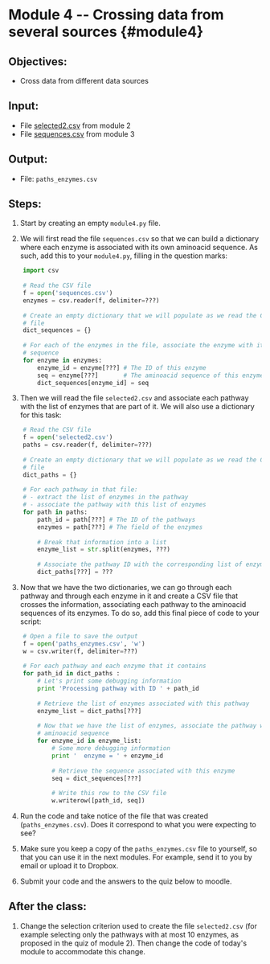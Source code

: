 # Module 4 -- Crossing data from several sources {#module4}

## Objectives:
- Cross data from different data sources

## Input:
- File [selected2.csv](files/selected2.csv) from module 2
- File [sequences.csv](files/sequences.csv) from module 3

## Output:
- File: `paths_enzymes.csv`

## Steps:
1. Start by creating an empty `module4.py` file.

2. We will first read the file `sequences.csv` so that we can build a dictionary where each enzyme is associated with its own aminoacid sequence.
As such, add this to your `module4.py`, filling in the question marks:
```python
    import csv
    
    # Read the CSV file
    f = open('sequences.csv')
    enzymes = csv.reader(f, delimiter=???)
    
    # Create an empty dictionary that we will populate as we read the CSV
    # file
    dict_sequences = {}
    
    # For each of the enzymes in the file, associate the enzyme with its
    # sequence
    for enzyme in enzymes:
        enzyme_id = enzyme[???] # The ID of this enzyme
        seq = enzyme[???]       # The aminoacid sequence of this enzyme
        dict_sequences[enzyme_id] = seq
```

3. Then we will read the file `selected2.csv` and associate each pathway with the list of enzymes that are part of it.
We will also use a dictionary for this task:
```python
    # Read the CSV file
    f = open('selected2.csv')
    paths = csv.reader(f, delimiter=???)
    
    # Create an empty dictionary that we will populate as we read the CSV
    # file
    dict_paths = {}
    
    # For each pathway in that file:
    # - extract the list of enzymes in the pathway
    # - associate the pathway with this list of enzymes
    for path in paths:
        path_id = path[???] # The ID of the pathways
        enzymes = path[???] # The field of the enzymes
        
        # Break that information into a list
        enzyme_list = str.split(enzymes, ???)
        
        # Associate the pathway ID with the corresponding list of enzymes
        dict_paths[???] = ???
```

3. Now that we have the two dictionaries, we can go through each pathway and through each enzyme in it and create a CSV file that crosses the information, associating each pathway to the aminoacid sequences of its enzymes.
To do so, add this final piece of code to your script:
```python
    # Open a file to save the output
    f = open('paths_enzymes.csv', 'w')
    w = csv.writer(f, delimiter=???)
    
    # For each pathway and each enzyme that it contains
    for path_id in dict_paths :
        # Let's print some debugging information
        print 'Processing pathway with ID ' + path_id
        
        # Retrieve the list of enzymes associated with this pathway
        enzyme_list = dict_paths[???]
        
        # Now that we have the list of enzymes, associate the pathway with each
        # aminoacid sequence
        for enzyme_id in enzyme_list:
            # Some more debugging information
            print '  enzyme = ' + enzyme_id
            
            # Retrieve the sequence associated with this enzyme
            seq = dict_sequences[???]
            
            # Write this row to the CSV file
            w.writerow([path_id, seq])
```

4. Run the code and take notice of the file that was created (`paths_enzymes.csv`).
Does it correspond to what you were expecting to see?

5. Make sure you keep a copy of the `paths_enzymes.csv` file to yourself, so that you can use it in the next modules.
For example, send it to you by email or upload it to Dropbox.

6. Submit your code and the answers to the quiz below to moodle.



## After the class:
1. Change the selection criterion used to create the file `selected2.csv` (for example selecting only the pathways with at most 10 enzymes, as proposed in the quiz of module 2).
Then change the code of today's module to accommodate this change.

